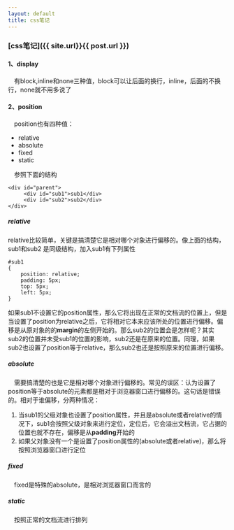 ```yaml
---
layout: default
title: css笔记
---
```




### [css笔记]({{ site.url}}{{ post.url }})

#### 1、display ####

&emsp;有block,inline和none三种值，block可以让后面的换行，inline，后面的不换行，none就不用多说了

#### 2、position ####

&emsp;position也有四种值：

- relative
- absolute
- fixed
- static

<!--more-->

&emsp;参照下面的结构

	<div id="parent">
	     <div id="sub1">sub1</div>
	     <div id="sub2">sub2</div>
	</div>

##### relative

relative比较简单，关键是搞清楚它是相对哪个对象进行偏移的。像上面的结构，sub1和sub2 是同级结构，加入sub1有下列属性

	#sub1
	{
	    position: relative;
	    padding: 5px;
	    top: 5px;
	    left: 5px;
	}

如果sub1不设置它的position属性，那么它将出现在正常的文档流的位置上，但是当设置了position为relative之后，它将相对它本来应该所处的位置进行偏移。偏移是从原对象的的**margin**的左侧开始的。那么sub2的位置会是怎样呢？其实sub2的位置并未受sub1的位置的影响，sub2还是在原来的位置。同理，如果sub2也设置了position等于relative，那么sub2也还是按照原来的位置进行偏移。

##### absolute

&emsp;需要搞清楚的也是它是相对哪个对象进行偏移的。常见的误区：认为设置了position等于absolute的元素都是相对于浏览器窗口进行偏移的。这句话是错误的。相对于谁偏移，分两种情况：

1. 当sub1的父级对象也设置了position属性，并且是absolute或者relative的情况下，sub1会按照父级对象来进行定位，定位后，它会溢出文档流，它占据的位置也就不存在，偏移是从**padding**开始的
2. 如果父对象没有一个是设置了position属性的(absolute或者relative)，那么将按照浏览器窗口进行定位

##### fixed

&emsp;fixed是特殊的absolute，是相对浏览器窗口而言的

##### static

&emsp;按照正常的文档流进行排列
